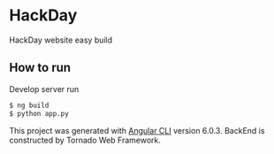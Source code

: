 # HackDay

HackDay website easy build

## How to run

Develop server run

```bash
$ ng build
$ python app.py
```

This project was generated with [Angular CLI](https://github.com/angular/angular-cli) version 6.0.3.
BackEnd is constructed by Tornado Web Framework.
